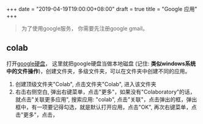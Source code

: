 +++
date = "2019-04-19T19:00:00+08:00"
draft = true
title = "Google 应用"
+++

> 为了使用google服务， 你需要先注册google gmail。

## colab

打开[google硬盘](https://drive.google.com/drive/my-drive)，
这里就把google硬盘当做本地磁盘 (记住: **类似windows系统中的文件操作**)，创建文件夹，多级文件夹，可以在文件夹中创建不同的应用。
1. 创建顶级文件夹"Colab", 点击文件夹"Colab", 进入该文件夹
2. 右击右侧空白, 弹出右键菜单，点击"更多"，如果没有"Colaboratory"的话，就点击"关联更多应用", 搜索应用: "colab", 点击"关联"，点击弹出的框，弹出框中，有一项要记得勾选，就是默认打开应用，点击"OK", 再次右键菜单，点击"更多"，点击，
<!--stackedit_data:
eyJoaXN0b3J5IjpbLTE4NzY5MTQzNiwtMTE4NDE2Mjk0LDEzOD
UwMzM4NDUsNzMwOTk4MTE2XX0=
-->